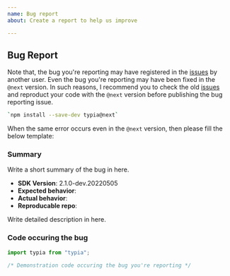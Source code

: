 ```yaml
---
name: Bug report
about: Create a report to help us improve

---
```


## Bug Report
Note that, the bug you're reporting may have registered in the [issues](https://github.com/samchon/typia/search?type=issues) by another user. Even the bug you're reporting may have been fixed in the `@next` version. In such reasons, I recommend you to check the old [issues](https://github.com/samchon/typia/search?type=issues) and reproduct your code with the `@next` version before publishing the bug reporting issue.

```bash
`npm install --save-dev typia@next`
```

When the same error occurs even in the `@next` version, then please fill the below template:

### Summary
Write a short summary of the bug in here.

  - **SDK Version**: 2.1.0-dev.20220505
  - **Expected behavior**: 
  - **Actual behavior**: 
  - **Reproducable repo**: 

Write detailed description in here.



### Code occuring the bug
```typescript
import typia from "typia";

/* Demonstration code occuring the bug you're reporting */
```